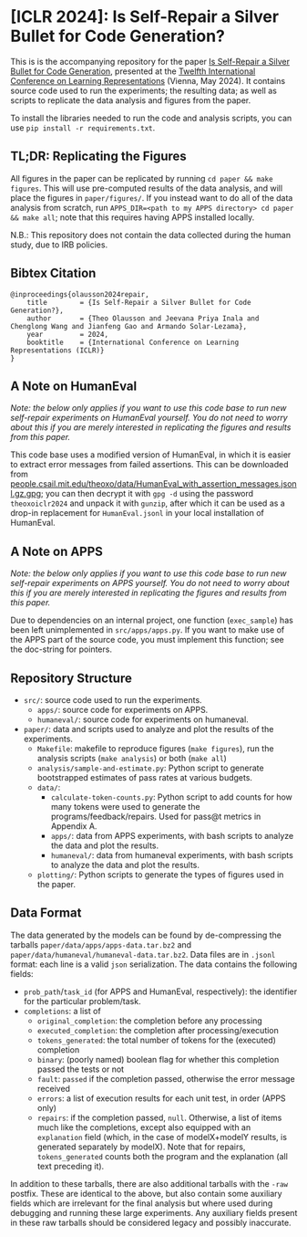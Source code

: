 # [ICLR 2024]: Is Self-Repair a Silver Bullet for Code Generation?

This is is the accompanying repository for the paper [Is Self-Repair a Silver Bullet for Code Generation](https://openreview.net/forum?id=y0GJXRungR), presented at the [Twelfth International Conference on Learning Representations](https://iclr.cc/Conferences/2024) (Vienna, May 2024).
It contains source code used to run the experiments; the resulting data; as well as scripts to replicate the data analysis and figures from the paper.

To install the libraries needed to run the code and analysis scripts, you can use `pip install -r requirements.txt`.

## TL;DR: Replicating the Figures

All figures in the paper can be replicated by running `cd paper && make figures`. This will use pre-computed results of the data analysis, and will place the figures in `paper/figures/`.
If you instead want to do all of the data analysis from scratch, run `APPS_DIR=<path to my APPS directory> cd paper && make all`; note that this requires having APPS installed locally.

N.B.: This repository does not contain the data collected during the human study, due to IRB policies.

## Bibtex Citation
```
@inproceedings{olausson2024repair,
	title        = {Is Self-Repair a Silver Bullet for Code Generation?},
	author       = {Theo Olausson and Jeevana Priya Inala and Chenglong Wang and Jianfeng Gao and Armando Solar-Lezama},
	year         = 2024,
	booktitle    = {International Conference on Learning Representations (ICLR)}
}
```

## A Note on HumanEval 

*Note: the below only applies if you want to use this code base to run new self-repair experiments on HumanEval yourself. You do not need to worry about this if you are merely interested in replicating the figures and results from this paper.*

This code base uses a modified version of HumanEval, in which it is easier to extract error messages from failed assertions. This can be downloaded from [people.csail.mit.edu/theoxo/data/HumanEval_with_assertion_messages.jsonl.gz.gpg](https://people.csail.mit.edu/theoxo/data/HumanEval_with_assertion_messages.jsonl.gz.gpg); you can then decrypt it with `gpg -d` using the password `theoxoiclr2024` and unpack it with `gunzip`, after which it can be used as a drop-in replacement for `HumanEval.jsonl` in your local installation of HumanEval.

## A Note on APPS

*Note: the below only applies if you want to use this code base to run new self-repair experiments on APPS yourself. You do not need to worry about this if you are merely interested in replicating the figures and results from this paper.*

Due to dependencies on an internal project, one function (`exec_sample`) has been left unimplemented in `src/apps/apps.py`. If you want to make use of the APPS part of the source code, you must implement this function; see the doc-string for pointers.

## Repository Structure
- `src/`: source code used to run the experiments.
    - `apps/`: source code for experiments on APPS.
    - `humaneval/`: source code for experiments on humaneval.
- `paper/`: data and scripts used to analyze and plot the results of the experiments.
    - `Makefile`: makefile to reproduce figures (`make figures`), run the analysis scripts (`make analysis`) or both (`make all`)
    - `analysis/sample-and-estimate.py`: Python script to generate bootstrapped estimates of pass rates at various budgets.
    - `data/`:
        - `calculate-token-counts.py`: Python script to add counts for how many tokens were used to generate the programs/feedback/repairs. Used for pass@t metrics in Appendix A.
        - `apps/`: data from APPS experiments, with bash scripts to analyze the data and plot the results.
        - `humaneval/`: data from humaneval experiments, with bash scripts to analyze the data and plot the results.
    - `plotting/`: Python scripts to generate the types of figures used in the paper.

## Data Format
The data generated by the models can be found by de-compressing the tarballs `paper/data/apps/apps-data.tar.bz2` and `paper/data/humaneval/humaneval-data.tar.bz2`. Data files are in `.jsonl` format: each line is a valid `json` serialization.
The data contains the following fields:
- `prob_path`/`task_id` (for APPS and HumanEval, respectively): the identifier for the particular problem/task.
- `completions`: a list of
    - `original_completion`: the completion before any processing
    - `executed_completion`: the completion after processing/execution
    - `tokens_generated`: the total number of tokens for the (executed) completion
    - `binary`: (poorly named) boolean flag for whether this completion passed the tests or not
    - `fault`: `passed` if the completion passed, otherwise the error message received
    - `errors`: a list of execution results for each unit test, in order (APPS only)
    - `repairs`: if the completion passed, `null`. Otherwise, a list of items much like the completions, except also equipped with an `explanation` field (which, in the case of modelX+modelY results, is generated separately by modelX). Note that for repairs, `tokens_generated` counts both the program and the explanation (all text preceding it).

In addition to these tarballs, there are also additional tarballs with the `-raw` postfix. These are identical to the above, but also contain some auxiliary fields which are irrelevant for the final analysis but where used during debugging and running these large experiments. Any auxiliary fields present in these raw tarballs should be considered legacy and possibly inaccurate.
